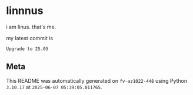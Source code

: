 # linnnus

i am linus. that's me.

my latest commit is

```
Upgrade to 25.05
```

## Meta

This README was automatically generated on `fv-az1022-448` using Python
`3.10.17` at `2025-06-07 05:39:05.011765`.

